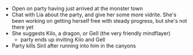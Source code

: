 - Open on party having just arrived at the monster town
- Chat with Lia about the party, and give her some more vidrite. She's been working on getting herself free with steady progress, but she's not there yet
- She suggests Kilo, a dragon, or Gell (the very friendly mindflayer)
  - party ends up inviting Kilo and Gell
- Party kills Siril after running into him in the canyons
